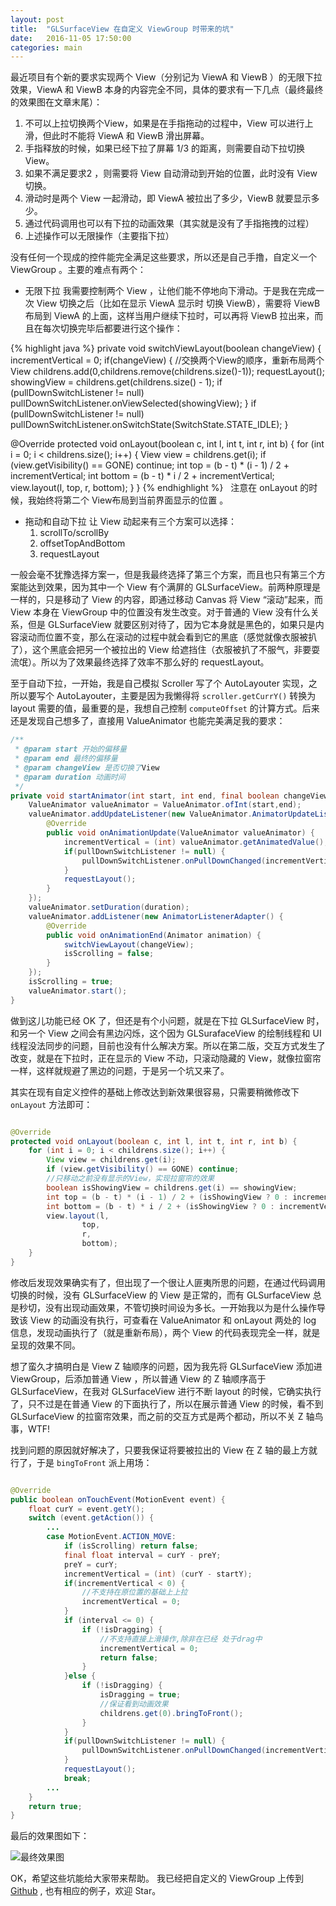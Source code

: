 ```yaml
---
layout: post
title:  "GLSurfaceView 在自定义 ViewGroup 时带来的坑"
date:   2016-11-05 17:50:00
categories: main
---
```


最近项目有个新的要求实现两个 View（分别记为 ViewA 和 ViewB ）的无限下拉效果，ViewA 和 ViewB 本身的内容完全不同，具体的要求有一下几点（最终最终的效果图在文章末尾）：
1. 不可以上拉切换两个View，如果是在手指拖动的过程中，View 可以进行上滑，但此时不能将 ViewA 和 ViewB 滑出屏幕。
2. 手指释放的时候，如果已经下拉了屏幕 1/3 的距离，则需要自动下拉切换 View。
3. 如果不满足要求2 ，则需要将 View 自动滑动到开始的位置，此时没有 View 切换。
4. 滑动时是两个 View 一起滑动，即 ViewA 被拉出了多少，ViewB 就要显示多少。
5. 通过代码调用也可以有下拉的动画效果（其实就是没有了手指拖拽的过程）
5. 上述操作可以无限操作（主要指下拉）

没有任何一个现成的控件能完全满足这些要求，所以还是自己手撸，自定义一个 ViewGroup 。主要的难点有两个：
+ 无限下拉
我需要控制两个 View ，让他们能不停地向下滑动。于是我在完成一次 View 切换之后（比如在显示 ViewA 显示时 切换 ViewB），需要将 ViewB 布局到 ViewA 的上面，这样当用户继续下拉时，可以再将 ViewB 拉出来，而且在每次切换完毕后都要进行这个操作：

{% highlight java %}
private void switchViewLayout(boolean changeView) {
    incrementVertical = 0;
    if(changeView) {
        //交换两个View的顺序，重新布局两个View
        childrens.add(0,childrens.remove(childrens.size()-1));
        requestLayout();
        showingView = childrens.get(childrens.size() - 1);
        if (pullDownSwitchListener != null) pullDownSwitchListener.onViewSelected(showingView);
    }
    if (pullDownSwitchListener != null) pullDownSwitchListener.onSwitchState(SwitchState.STATE_IDLE);
}

@Override
protected void onLayout(boolean c, int l, int t, int r, int b) {
    for (int i = 0; i < childrens.size(); i++) {
        View view = childrens.get(i);
        if (view.getVisibility() == GONE) continue;
        int top = (b - t) * (i - 1) / 2 + incrementVertical;
        int bottom = (b - t) * i / 2 + incrementVertical;
        view.layout(l,
                top,
                r,
                bottom);
    }
}
{% endhighlight %}
  注意在 onLayout 的时候，我始终将第二个 View布局到当前界面显示的位置 。
+ 拖动和自动下拉
让 View 动起来有三个方案可以选择：  
  1. scrollTo/scrollBy
  2. offsetTopAndBottom
  3. requestLayout    

一般会毫不犹豫选择方案一，但是我最终选择了第三个方案，而且也只有第三个方案能达到效果，因为其中一个 View 有个满屏的 GLSurfaceView。前两种原理是一样的，只是移动了 View 的内容，即通过移动 Canvas 将 View “滚动”起来，而 View 本身在 ViewGroup 中的位置没有发生改变。对于普通的 View 没有什么关系，但是 GLSurfaceView 就要区别对待了，因为它本身就是黑色的，如果只是内容滚动而位置不变，那么在滚动的过程中就会看到它的黑底（感觉就像衣服被扒了），这个黑底会把另一个被拉出的 View 给遮挡住（衣服被扒了不服气，非要耍流氓）。所以为了效果最终选择了效率不那么好的 requestLayout。  

至于自动下拉，一开始，我是自己模拟 Scroller 写了个 AutoLayouter 实现，之所以要写个 AutoLayouter，主要是因为我懒得将 `scroller.getCurrY()` 转换为 layout 需要的值，最重要的是，我想自己控制 `computeOffset` 的计算方式。后来还是发现自己想多了，直接用 ValueAnimator 也能完美满足我的要求：

```java
/**
 * @param start 开始的偏移量
 * @param end 最终的偏移量
 * @param changeView 是否切换了View
 * @param duration 动画时间
 */
private void startAnimator(int start, int end, final boolean changeView, int duration) {
    ValueAnimator valueAnimator = ValueAnimator.ofInt(start,end);
    valueAnimator.addUpdateListener(new ValueAnimator.AnimatorUpdateListener() {
        @Override
        public void onAnimationUpdate(ValueAnimator valueAnimator) {
            incrementVertical = (int) valueAnimator.getAnimatedValue();
            if(pullDownSwitchListener != null) {
                pullDownSwitchListener.onPullDownChanged(incrementVertical,onePageHeight);
            }
            requestLayout();
        }
    });
    valueAnimator.setDuration(duration);
    valueAnimator.addListener(new AnimatorListenerAdapter() {
        @Override
        public void onAnimationEnd(Animator animation) {
            switchViewLayout(changeView);
            isScrolling = false;
        }
    });
    isScrolling = true;
    valueAnimator.start();
}

```

做到这儿功能已经 OK 了，但还是有个小问题，就是在下拉 GLSurfaceView 时，和另一个 View 之间会有黑边闪烁，这个因为 GLSurafaceView 的绘制线程和 UI 线程没法同步的问题，目前也没有什么解决方案。所以在第二版，交互方式发生了改变，就是在下拉时，正在显示的 View 不动，只滚动隐藏的 View，就像拉窗帘一样，这样就规避了黑边的问题，于是另一个坑又来了。  

其实在现有自定义控件的基础上修改达到新效果很容易，只需要稍微修改下 `onLayout` 方法即可：

```java

@Override
protected void onLayout(boolean c, int l, int t, int r, int b) {
    for (int i = 0; i < childrens.size(); i++) {
        View view = childrens.get(i);
        if (view.getVisibility() == GONE) continue;
        //只移动之前没有显示的View，实现拉窗帘的效果
        boolean isShowingView = childrens.get(i) == showingView;
        int top = (b - t) * (i - 1) / 2 + (isShowingView ? 0 : incrementVertical);
        int bottom = (b - t) * i / 2 + (isShowingView ? 0 : incrementVertical);
        view.layout(l,
                top,
                r,
                bottom);
    }
}

```
修改后发现效果确实有了，但出现了一个很让人匪夷所思的问题，在通过代码调用切换的时候，没有 GLSurfaceView 的 View 是正常的，而有 GLSurfaceView 总是秒切，没有出现动画效果，不管切换时间设为多长。一开始我以为是什么操作导致该 View 的动画没有执行，可查看在 ValueAnimator 和 onLayout 两处的 log 信息，发现动画执行了（就是重新布局），两个 View 的代码表现完全一样，就是呈现的效果不同。

想了蛮久才搞明白是 View Z 轴顺序的问题，因为我先将 GLSurfaceView 添加进 ViewGroup，后添加普通 View ，所以普通 View 的 Z 轴顺序高于 GLSurfaceView，在我对 GLSurfaceView 进行不断 layout 的时候，它确实执行了，只不过是在普通 View 的下面执行了，所以在展示普通 View 的时候，看不到 GLSurfaceView 的拉窗帘效果，而之前的交互方式是两个都动，所以不关 Z 轴鸟事，WTF!

找到问题的原因就好解决了，只要我保证将要被拉出的 View 在 Z 轴的最上方就行了，于是 `bingToFront` 派上用场：

```java

@Override
public boolean onTouchEvent(MotionEvent event) {
    float curY = event.getY();
    switch (event.getAction()) {
        ...
        case MotionEvent.ACTION_MOVE:
            if (isScrolling) return false;
            final float interval = curY - preY;
            preY = curY;
            incrementVertical = (int) (curY - startY);
            if(incrementVertical < 0) {
                //不支持在原位置的基础上上拉
                incrementVertical = 0;
            }
            if (interval <= 0) {
                if (!isDragging) {
                    //不支持直接上滑操作,除非在已经 处于drag中
                    incrementVertical = 0;
                    return false;
                }
            }else {
                if (!isDragging) {
                    isDragging = true;
                    //保证看到动画效果
                    childrens.get(0).bringToFront();
                }
            }
            if(pullDownSwitchListener != null) {
                pullDownSwitchListener.onPullDownChanged(incrementVertical,onePageHeight);
            }
            requestLayout();
            break;
        ...
    }
    return true;
}

```

最后的效果图如下：

![最终效果图](http://upload-images.jianshu.io/upload_images/219854-adf2280645b09996.gif?imageMogr2/auto-orient/strip)

OK，希望这些坑能给大家带来帮助。
我已经把自定义的 ViewGroup 上传到 [Github](https://github.com/rantianhua/PullDownSwitchView.git) , 也有相应的例子，欢迎 Star。